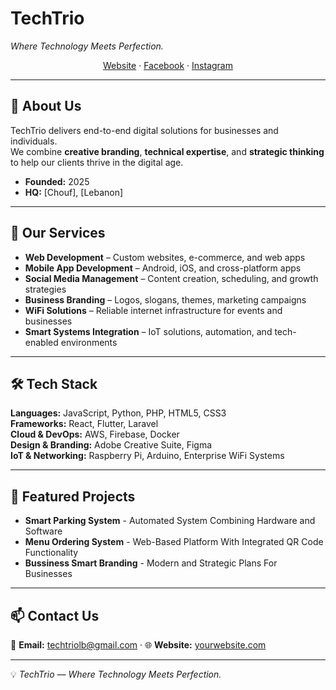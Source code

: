 <!--
Save this as README.md in a repo named exactly your GitHub username to make it your GitHub profile.
-->

<p align="center">
  <!-- Optional: Insert your logo -->
  <!-- <img src="LOGO_URL" alt="TechTrio Logo" width="120" /> -->
  <h1>TechTrio</h1>
  <em>Where Technology Meets Perfection.</em>
</p>

<p align="center">
  <a href="#">Website</a> ·
  <a href="https://www.facebook.com/share/1C2cu5JSkS/?mibextid=wwXIfr">Facebook</a> ·
  <a href="https://www.instagram.com/techtrio.lb?igsh=eXh0c3BteWFnZTZ5">Instagram</a>
</p>

---

## 👋 About Us
TechTrio delivers end-to-end digital solutions for businesses and individuals.  
We combine **creative branding**, **technical expertise**, and **strategic thinking** to help our clients thrive in the digital age.

- **Founded:** 2025  
- **HQ:** [Chouf], [Lebanon]  

---

## 🧩 Our Services
- **Web Development** – Custom websites, e-commerce, and web apps  
- **Mobile App Development** – Android, iOS, and cross-platform apps  
- **Social Media Management** – Content creation, scheduling, and growth strategies  
- **Business Branding** – Logos, slogans, themes, marketing campaigns  
- **WiFi Solutions** – Reliable internet infrastructure for events and businesses  
- **Smart Systems Integration** – IoT solutions, automation, and tech-enabled environments  

---

## 🛠️ Tech Stack
**Languages:** JavaScript, Python, PHP, HTML5, CSS3  
**Frameworks:** React, Flutter, Laravel  
**Cloud & DevOps:** AWS, Firebase, Docker  
**Design & Branding:** Adobe Creative Suite, Figma  
**IoT & Networking:** Raspberry Pi, Arduino, Enterprise WiFi Systems  

---

## 🚀 Featured Projects

- **Smart Parking System** - Automated System Combining Hardware and Software
- **Menu Ordering System** - Web-Based Platform With Integrated QR Code Functionality
- **Bussiness Smart Branding** - Modern and Strategic Plans For Businesses

---

## 📫 Contact Us
📧 **Email:** techtriolb@gmail.com · 
🌐 **Website:** [yourwebsite.com](https://yourwebsite.com)  


---

💡 *TechTrio — Where Technology Meets Perfection.*
